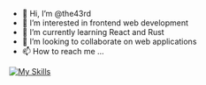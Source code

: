 - 👋 Hi, I’m @the43rd
- 👀 I’m interested in frontend web development 
- 🌱 I’m currently learning React and Rust
- 💞️ I’m looking to collaborate on web applications 
- 📫 How to reach me ...

[![My Skills](https://skillicons.dev/icons?i=js,html,css,bootstrap,discord,github,netlify,react,ts,vite,vscode,figma)](https://skillicons.dev)

<!---
this is a ✨ special ✨ repository because its `README.md` (this file) appears on your GitHub profile.
You can click the Preview link to take a look at your changes.
--->
